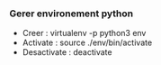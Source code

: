 ### Gerer environement python
* Creer : virtualenv -p python3 env
* Activate : source ./env/bin/activate
* Desactivate : deactivate